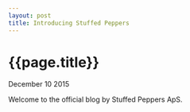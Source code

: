 ```yaml
---
layout: post
title: Introducing Stuffed Peppers
---
```


# {{page.title}}

<span class="meta">December 10 2015</span>

Welcome to the official blog by Stuffed Peppers ApS.


